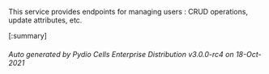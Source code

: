 






This service provides endpoints for managing users : CRUD operations, update attributes, etc.

[:summary]

###### Auto generated by Pydio Cells Enterprise Distribution v3.0.0-rc4 on 18-Oct-2021
